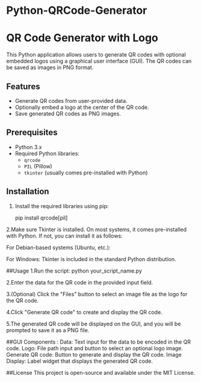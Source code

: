 # Python-QRCode-Generator 
# QR Code Generator with Logo

This Python application allows users to generate QR codes with optional embedded logos using a graphical user interface (GUI). The QR codes can be saved as images in PNG format.

## Features

- Generate QR codes from user-provided data.
- Optionally embed a logo at the center of the QR code.
- Save generated QR codes as PNG images.

## Prerequisites

- Python 3.x
- Required Python libraries:
  - `qrcode`
  - `PIL` (Pillow)
  - `tkinter` (usually comes pre-installed with Python)

## Installation

1. Install the required libraries using pip:

   pip install qrcode[pil]

2.Make sure Tkinter is installed. On most systems, it comes pre-installed with Python. If not, you can install it as follows:

For Debian-based systems (Ubuntu, etc.):

For Windows:
Tkinter is included in the standard Python distribution.

##Usage
  1.Run the script: python your_script_name.py
  
  2.Enter the data for the QR code in the provided input field.
  
  3.(Optional) Click the "Files" button to select an image file as the logo for the QR code.
  
  4.Click "Generate QR code" to create and display the QR code.
  
  5.The generated QR code will be displayed on the GUI, and you will be prompted to save it as a PNG file.


##GUI Components :
Data: Text input for the data to be encoded in the QR code.
Logo: File path input and button to select an optional logo image.
Generate QR code: Button to generate and display the QR code.
Image Display: Label widget that displays the generated QR code.

##License
This project is open-source and available under the MIT License.
